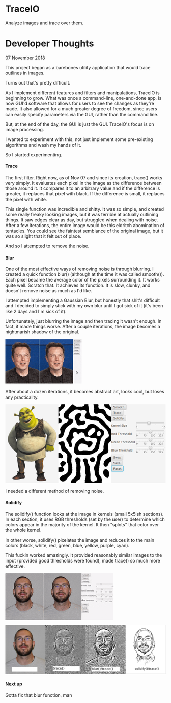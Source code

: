 # TraceIO
Analyze images and trace over them.

# Developer Thoughts

07 November 2018

This project began as a barebones utility application that would trace outlines in images.

Turns out that's pretty difficult.

As I implement different features and filters and manipulations, TraceIO is beginning to grow. What was once a
command-line, one-and-done app, is now GUI'd software that allows for users to
see the changes as they're made. It also allowed for a much greater degree
of freedom, since users can easily specify parameters via the GUI, rather
than the command line.

But, at the end of the day, the GUI is just the GUI. TraceIO's focus is
on image processing.

I wanted to experiment with this, not just implement some pre-existing
algorithms and wash my hands of it.

So I started experimenting.

#### Trace

The first filter. Right now, as of Nov 07 and since its creation,
trace() works very simply. It evaluates each pixel in the image as 
the difference between those around it. It compares it to an arbitrary
value and if the difference is greater, it replaces that pixel with black.
If the difference is small, it replaces the pixel with white.

This single function was incredible and shitty. It was so simple,
and created some really freaky looking images, but it was terrible at
actually outlining things. It saw edges clear as day, but struggled
when dealing with noise. After a few iterations, the entire image would
be this eldritch abomination of tentacles. You could see the
faintest semblance of the original image, but it was so slight
that it felt out of place.

And so I attempted to remove the noise.

#### Blur

One of the most effective ways of removing noise is through blurring.
I created a quick function blur() (although at the time it was called
smooth()). Each pixel became the average color of the pixels surrounding it.
It works quite well. Scratch that. It achieves its function. It is slow,
clunky, and doesn't remove noise as much as I'd like.

I attempted implementing a Gaussian Blur, but honestly that shit's
difficult and I decided to simply stick with my own blur until I got
sick of it (it's been like 2 days and I'm sick of it).

Unfortunately, just blurring the image and then tracing it wasn't enough.
In fact, it made things worse. After a couple iterations, the image becomes a nightmarish
shadow of the original.

![Here's an example](demo/07Nov2018ElonBlurTrace)

After about a dozen iterations, it becomes abstract art, looks cool,
but loses any practicality.

![Here's an example](demo/07Nov2018Shrek.png)

I needed a different method of removing noise.

#### Solidify

The solidify() function looks at the image in kernels (small 5x5ish sections).
In each section, it uses RGB thresholds (set by the user) to
determine which colors appear in the majority of the kernel. It then "splots"
that color over the whole kernel.

In other worse, solidify() pixelates the image and reduces it to the
main colors (black, white, red, green, blue, yellow, purple, cyan).

This fuckin worked amazingly. It provided reasonably similar images to the
input (provided good thresholds were found), made trace() so much more
effective.

![Here's an example](demo/07Nov2018MeSolidifyTrace)

![Here's how the different filters complemented each other](demo/07Nov2018MeComparison.png)

#### Next up

Gotta fix that blur function, man
